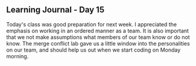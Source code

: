 <h2>Learning Journal - Day 15</h2>

Today's class was good preparation for next week. I appreciated the emphasis on working in an ordered manner as a team. It is also important that we not make assumptions what members of our team know or do not know. The merge conflict lab gave us a little window into the personalities on our team, and should help us out when we start coding on Monday morning.
